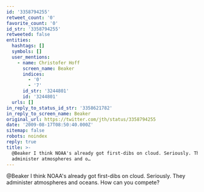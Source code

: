 ```yaml
---
id: '3358794255'
retweet_count: '0'
favorite_count: '0'
id_str: '3358794255'
retweeted: false
entities:
  hashtags: []
  symbols: []
  user_mentions:
    - name: Christofer Hoff
      screen_name: Beaker
      indices:
        - '0'
        - '7'
      id_str: '3244801'
      id: '3244801'
  urls: []
in_reply_to_status_id_str: '3358621782'
in_reply_to_screen_name: Beaker
original_url: https://twitter.com/jth/status/3358794255
date: '2009-08-17T08:50:40.000Z'
sitemap: false
robots: noindex
reply: true
title: >-
  @Beaker I think NOAA's already got first-dibs on cloud. Seriously. They
  administer atmospheres and o…
---
```


@Beaker I think NOAA's already got first-dibs on cloud. Seriously. They administer atmospheres and oceans. How can you compete?